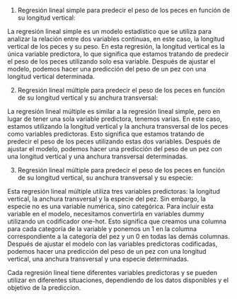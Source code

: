 1. Regresión lineal simple para predecir el peso de los peces en función de su longitud vertical:

La regresión lineal simple es un modelo estadístico que se utiliza para analizar la relación entre dos variables continuas, en este caso, la longitud vertical de los peces y su peso. En esta regresión, la longitud vertical es la única variable predictora, lo que significa que estamos tratando de predecir el peso de los peces utilizando solo esa variable. Después de ajustar el modelo, podemos hacer una predicción del peso de un pez con una longitud vertical determinada.

2. Regresión lineal múltiple para predecir el peso de los peces en función de su longitud vertical y su anchura transversal:

La regresión lineal múltiple es similar a la regresión lineal simple, pero en lugar de tener una sola variable predictora, tenemos varias. En este caso, estamos utilizando la longitud vertical y la anchura transversal de los peces como variables predictoras. Esto significa que estamos tratando de predecir el peso de los peces utilizando estas dos variables. Después de ajustar el modelo, podemos hacer una predicción del peso de un pez con una longitud vertical y una anchura transversal determinadas.

3. Regresión lineal múltiple para predecir el peso de los peces en función de su longitud vertical, su anchura transversal y su especie:

Esta regresión lineal múltiple utiliza tres variables predictoras: la longitud vertical, la anchura transversal y la especie del pez. Sin embargo, la especie no es una variable numérica, sino categórica. Para incluir esta variable en el modelo, necesitamos convertirla en variables dummy utilizando un codificador one-hot. Esto significa que creamos una columna para cada categoría de la variable y ponemos un 1 en la columna correspondiente a la categoría del pez y un 0 en todas las demás columnas. Después de ajustar el modelo con las variables predictoras codificadas, podemos hacer una predicción del peso de un pez con una longitud vertical, una anchura transversal y una especie determinadas.

Cada regresión lineal tiene diferentes variables predictoras y se pueden utilizar en diferentes situaciones, dependiendo de los datos disponibles y el objetivo de la prediccion.